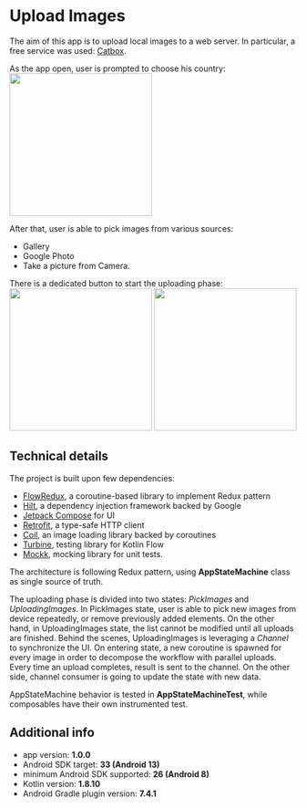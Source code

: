# Upload Images

The aim of this app is to upload local images to a web server.
In particular, a free service was used: [Catbox](https://catbox.moe/).

As the app open, user is prompted to choose his country:
<br><img src="https://drive.google.com/uc?export=view&id=1f8Yv0OmjWJGVBdDuDkP0bKaROq_nIfQb" width="250" />

After that, user is able to pick images from various sources:

 - Gallery
 - Google Photo
 - Take a picture from Camera.

There is a dedicated button to start the uploading phase:
<br><img src="https://drive.google.com/uc?export=view&id=1fJREkkRYeXNwRZU7H5Lw247rNZ2pfUpG" width="250" /> <img src="https://drive.google.com/uc?export=view&id=1fJyVa2WPAmOxdeYLedafAMuNVK0t8im2" width="250" />

## Technical details

The project is built upon few dependencies:

 - [FlowRedux](https://freeletics.github.io/FlowRedux/), a coroutine-based library to implement Redux pattern
 - [Hilt](https://dagger.dev/hilt/), a dependency injection framework backed by Google
 - [Jetpack Compose](https://developer.android.com/jetpack/compose) for UI
 - [Retrofit](https://square.github.io/retrofit/), a type-safe HTTP client
 - [Coil](https://coil-kt.github.io/coil/), an image loading library backed by coroutines
 - [Turbine](https://github.com/cashapp/turbine), testing library for Kotlin Flow
 - [Mockk](https://mockk.io/), mocking library for unit tests.

The architecture is following Redux pattern, using **AppStateMachine** class as single source of truth.

The uploading phase is divided into two states: *PickImages* and *UploadingImages*. In PickImages state, user is able to pick new images from device repeatedly, or remove previously added elements. On the other hand, in UploadingImages state, the list cannot be modified until all uploads are finished.
Behind the scenes, UploadingImages is leveraging a *Channel* to synchronize the UI. On entering state, a new coroutine is spawned for every image in order to decompose the workflow with parallel uploads. Every time an upload completes, result is sent to the channel. On the other side, channel consumer is going to update the state with new data.

AppStateMachine behavior is tested in **AppStateMachineTest**, while composables have their own instrumented test.

## Additional info

 - app version: **1.0.0**
 - Android SDK target: **33 (Android 13)**
 - minimum Android SDK supported: **26 (Android 8)**
 - Kotlin version: **1.8.10**
 - Android Gradle plugin version: **7.4.1**
